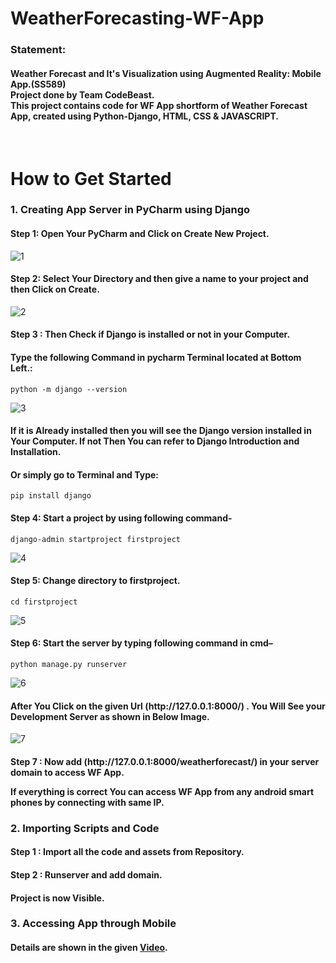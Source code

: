 # WeatherForecasting-WF-App
<h3>Statement:</h3> <h4>Weather Forecast and It's Visualization using Augmented Reality: Mobile App.(SS589)<br>
Project done by Team CodeBeast.<br>
This project contains code for WF App shortform of Weather Forecast App, created using Python-Django, HTML, CSS & JAVASCRIPT. </h4><br>
 
<h1>How to Get Started</h1>
  <h3>1. Creating App Server in PyCharm using Django</h3>
  <h4>Step 1: Open Your PyCharm and Click on Create New Project.</h4>

![1](https://user-images.githubusercontent.com/92884361/156786265-85fe2485-8da2-413d-8e57-663340064dcf.png)


<h4>Step 2: Select Your Directory and then give a name to your project and then Click on Create.</h4>

![2](https://user-images.githubusercontent.com/92884361/156790487-45555a70-63af-4e72-8b10-0a17fb779275.png)

<h4>Step 3 : Then Check if Django is installed or not in your Computer.</h4>

<h4>Type the following Command in pycharm Terminal located at Bottom Left.:</h4>

```python -m django --version``` <br>
  
  ![3](https://user-images.githubusercontent.com/92884361/156790500-eb7febab-cee5-4365-b22d-67c0a7c48ace.png)
  
 <h4>If it is Already installed then you will see the Django version installed in Your Computer. If not Then You can refer to Django Introduction and Installation. </h4>
 <h4>Or simply go to Terminal and Type:</h4>


``` pip install django ``` <br>

<h4>Step 4: Start a project by using following command-</h4>


  
```django-admin startproject firstproject```

![4](https://user-images.githubusercontent.com/92884361/156793260-b3ed45fa-63a3-4203-a484-e6e08c525e48.png)
<h4>Step 5: Change directory to firstproject.</h4>


```cd firstproject```<br>
  
![5](https://user-images.githubusercontent.com/92884361/156791053-4efa7cd4-0277-43b0-8f40-c1099f4cd64e.png)
  

<h4>Step 6: Start the server by typing following command in cmd–</h4>


```python manage.py runserver```


![6](https://user-images.githubusercontent.com/92884361/156790636-1fc4f3cd-6183-4e3f-8372-145189f83998.png)
<h4>After You Click on the given Url (http://127.0.0.1:8000/) . You Will See your Development Server as shown in Below Image.</h4>

![7](https://user-images.githubusercontent.com/92884361/156790691-ba094c8b-6a6a-486f-8dcf-69a81b865226.png)


<h4>Step 7 : Now add (http://127.0.0.1:8000/weatherforecast/) in your server domain to access WF App.<p>
  If everything is correct You can access WF App from any android smart phones by connecting with same IP.</h4>
 
<h3>2. Importing Scripts and Code</h3>
  <h4>Step 1 : Import all the code and assets from Repository.</h4>
  <h4>Step 2 : Runserver and add domain.</h4>
  <h4>Project is now Visible.</h4>
<h3>3. Accessing App through Mobile</h3>
  <h4>Details are shown in the given <a href="https://youtu.be/cbaNCTCNJ80">Video</a>.</h4>
  
<h1>
